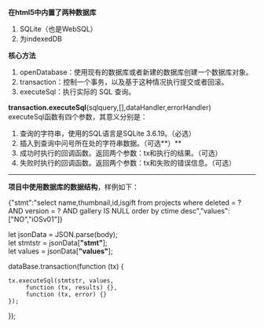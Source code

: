 **在html5中内置了两种数据库**
1. SQLite（也是WebSQL）
2. 为indexedDB

**核心方法**
1. openDatabase：使用现有的数据库或者新建的数据库创建一个数据库对象。
2. transaction：控制一个事务，以及基于这种情况执行提交或者回滚。
3. executeSql：执行实际的 SQL 查询。

**transaction.executeSql**(sqlquery,[],dataHandler,errorHandler)  
executeSql函数有四个参数，其意义分别是：
1. 查询的字符串，使用的SQL语言是SQLite 3.6.19。（必选）
2. 插入到查询中问号所在处的字符串数据。（可选**）**
3. 成功时执行的回调函数。返回两个参数：tx和执行的结果。（可选）
4. 失败时执行的回调函数。返回两个参数：tx和失败的错误信息。（可选）


---
**项目中使用数据库的数据结构**，样例如下：

{"stmt":"select name,thumbnail,id,isgift from projects where deleted = ? AND version = ? AND gallery IS NULL order by ctime desc","values":["NO","iOSv01"]}

let jsonData = JSON.parse(body);  
let stmtstr = jsonData[**"stmt"**];  
let values = jsonData[**"values"**];  

dataBase.transaction(function (tx) {  

    tx.executeSql(stmtstr, values,
         function (tx, results) {},
         function (tx, error) {}
    });
});
